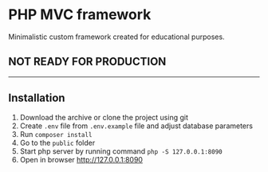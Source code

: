 # PHP MVC framework
Minimalistic custom framework created for educational purposes.

## NOT READY FOR PRODUCTION

----
## Installation

1. Download the archive or clone the project using git
1. Create `.env` file from `.env.example` file and adjust database parameters
1. Run `composer install`
1. Go to the `public` folder 
1. Start php server by running command `php -S 127.0.0.1:8090` 
1. Open in browser http://127.0.0.1:8090
